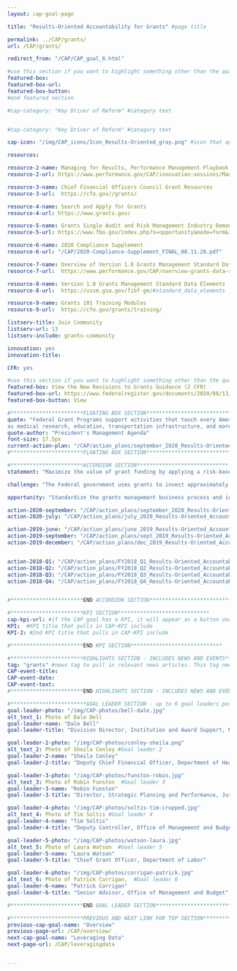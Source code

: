 ```yaml
---
layout: cap-goal-page

title: "Results-Oriented Accountability for Grants" #page title

permalink: ../CAP/grants/
url: /CAP/grants/

redirect_from: "/CAP/CAP_goal_8.html"

#use this section if you want to highlight something other than the quarterly action plan
featured-box:
featured-box-url:
featured-box-button:
#end featured section

#cap-category: "Key Driver of Reform" #category text


#cap-category: "Key Driver of Reform" #category text

cap-icon: "/img/CAP_icons/Icon_Results-Oriented_gray.png" #icon that appears next to title

resources:

resource-2-name: Managing for Results, Performance Management Playbook for Federal Awarding Agencies
resource-2-url: https://www.performance.gov/CAP/innovation-sessions/Managing for Results, Performance Management Playbook for Federal Awarding Agencies.pdf

resource-3-name: Chief Financial Officers Council Grant Resources
resource-3-url:  https://cfo.gov//grants/

resource-4-name: Search and Apply for Grants
resource-4-url: https://www.grants.gov/

resource-5-name: Grants Single Audit and Risk Management Industry Demonstration Days
resource-5-url: https://www.fbo.gov/index.php?s=opportunity&mode=form&id=08943a6b0f93b40afab0bce207edcbe3&tab=core&_cview=1

resource-6-name: 2020 Compliance Supplement
resource-6-url: "/CAP/2020-Compliance-Supplement_FINAL_08.11.20.pdf"

resource-7-name: Overview of Version 1.0 Grants Management Standard Data Elements
resource-7-url:  https://www.performance.gov/CAP/overview-grants-data-standards.pdf

resource-8-name: Version 1.0 Grants Management Standard Data Elements
resource-8-url:  https://ussm.gsa.gov/fibf-gm/#standard_data_elements

resource-9-name: Grants 101 Training Modules
resource-9-url:  https://cfo.gov/grants/training/

listserv-title: Join Community
listserv-url: 13
listserv-include: grants-community

innovation: yes
innovation-title:

CFR: yes

#use this section if you want to highlight something other than the quarterly action plan
featured-box: View the New Revisions to Grants Guidance (2 CFR)
featured-box-url: https://www.federalregister.gov/documents/2020/08/13/2020-17468/guidance-for-grants-and-agreements
featured-box-button: View

#***********************FLOATING BOX SECTION*****************************
quote: "Federal Grant Programs support activities that touch every American, such
as medical research, education, transportation infrastructure, and more." #appears in the gray text box
quote-author: "President's Management Agenda"
font-size: 17.5px
current-action-plan: "/CAP/action_plans/september_2020_Results-Oriented_Accountability_for_Grants.pdf"
#***********************FLOATING BOX SECTION*****************************

#***********************ACCORDION SECTION*****************************
statement: "Maximize the value of grant funding by applying a risk-based, data-driven framework that balances compliance requirements with demonstrating successful results for the American taxpayer. " #first accordion text

challenge: "The Federal government uses grants to invest approximately $700 billion each year in mission-critical needs for American taxpayers, but managers report spending 40% of their time using antiquated processes to monitor compliance instead of analyzing data to improve results. "

opportunity: "Standardize the grants management business process and identify, open, standardize, and link data. Use standard business process and data to identify opportunities to build shared solutions that reduce burden and improve the user experience. Leverage data, including data produced by annual audits, to assess and manage recipient risk. Hold recipients accountable for good performance practices that supports achievement of program goals and objectives and streamline burdensome compliance requirements for those that demonstrate results. " #third accordion text

action-2020-september: "/CAP/action_plans/september_2020_Results-Oriented_Accountability_for_Grants.pdf"
action-2020-july: "/CAP/action_plans/july_2020_Results-Oriented_Accountability_for_Grants.pdf"

action-2019-june: "/CAP/action_plans/june_2019_Results-Oriented_Accountability_for_Grants.pdf"
action-2019-september: "/CAP/action_plans/sept_2019_Results-Oriented_Accountability_for_Grants.pdf"
action-2019-december: "/CAP/action_plans/dec_2019_Results-Oriented_Accountability_for_Grants.pdf"


action-2018-Q1: "/CAP/action_plans/FY2018_Q1_Results-Oriented_Accountability_for_Grants.pdf"
action-2018-Q2: "/CAP/action_plans/FY2018_Q2_Results-Oriented_Accountability_for_Grants.pdf"
action-2018-Q3: "/CAP/action_plans/FY2018_Q3_Results-Oriented_Accountability_for_Grants.pdf"
action-2018-Q4: "/CAP/action_plans/FY2018_Q4_Results-Oriented_Accountability_for_Grants.pdf"


#***********************END ACCORDION SECTION*****************************

#***********************KPI SECTION*****************************
cap-kpi-url: #if the CAP goal has a KPI, it will appear as a button under the title. The button links to the KPI accordion section
KPI:  #KPI title that pulls in CAP-KPI include
KPI-2: #2nd KPI title that pulls in CAP-KPI include

#***********************END KPI SECTION*****************************

#***********************HIGHLIGHTS SECTION - INCLUDES NEWS AND EVENTS*****************************
tag: "grants" #news tag to pull in relevant news articles. This tag needs to be included in the "post" front matter
CAP-event-title:
CAP-event-date:
CAP-event-text:
#***********************END HIGHLIGHTS SECTION - INCLUDES NEWS AND EVENTS*****************************

#************************GOAL LEADER SECTION - up to 6 goal leaders possible by creating up to 6 sections below***************************
goal-leader-photo: "/img/CAP-photos/bell-dale.jpg"
alt_text_1: Photo of Dale Bell
goal-leader-name: "Dale Bell"
goal-leader-title: "Division Director, Institution and Award Support, National Science Foundation"

goal-leader-2-photo: "/img/CAP-photos/conley-sheila.png"
alt_text_2: Photo of Sheila Conley #Goal leader 2
goal-leader-2-name: "Sheila Conley"
goal-leader-2-title: "Deputy Chief Financial Officer, Department of Health and Human Services"

goal-leader-3-photo: "/img/CAP-photos/funston-robin.jpg"
alt_text_3: Photo of Robin Funston  #Goal leader 3
goal-leader-3-name: "Robin Funston"
goal-leader-3-title: "Director, Strategic Planning and Performance, Justice Management Division, Department of Justice"

goal-leader-4-photo: "/img/CAP-photos/soltis-tim-cropped.jpg"
alt_text_4: Photo of Tim Soltis #Goal leader 4
goal-leader-4-name: "Tim Soltis"
goal-leader-4-title: "Deputy Controller, Office of Management and Budget"

goal-leader-5-photo: "/img/CAP-photos/watson-laura.jpg"
alt_text_5: Photo of Laura Watson  #Goal leader 5
goal-leader-5-name: "Laura Watson"
goal-leader-5-title: "Chief Grant Officer, Department of Labor"

goal-leader-6-photo: "/img/CAP-photos/corrigan-patrick.jpg"
alt_text_6: Photo of Patrick Corrigan,  #Goal leader 6
goal-leader-6-name: "Patrick Corrigan"
goal-leader-6-title: "Senior Advisor, Office of Management and Budget"

#***********************END GOAL LEADER SECTION*****************************8

#***********************PREVIOUS AND NEXT LINK FOR TOP SECTION*****************************8
previous-cap-goal-name: "Overview"
previous-page-url: /CAP/overview/
next-cap-goal-name: "Leveraging Data"
next-page-url: /CAP/leveragingdata


---  
```

